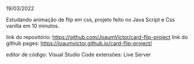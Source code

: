 19/03/2022

Estudando animação de flip em css, projeto feito no Java Script e Css vanilla em 10 minutos.

link do repositório: https://github.com/JoaumVictor/card-flip-project
link do github pages: https://joaumvictor.github.io/card-flip-project/

editor de código: Visual Studio Code
extensões: Live Server
